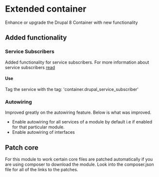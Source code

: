 # Extended container
Enhance or upgrade the Drupal 8 Container with new functionality

## Added functionality

### Service Subscribers
Added functionality for service subscribers.
For more information about service subscribers [read](https://symfony.com/doc/3.4/service_container/service_subscribers_locators.html) 

#### Use
Tag the service with the tag: 'container.drupal_service_subscriber'

### Autowiring
Improved greatly on the autowiring feature. Below is what was improved.
* Enable autowiring for all services of a module by default i.e if enabled for that particular module.
* Enable autowiring of interfaces


## Patch core
For this module to work certain core files are patched automatically if you are using composer to download the module. 
Look into the composer.json file for all of the links to the patches.


